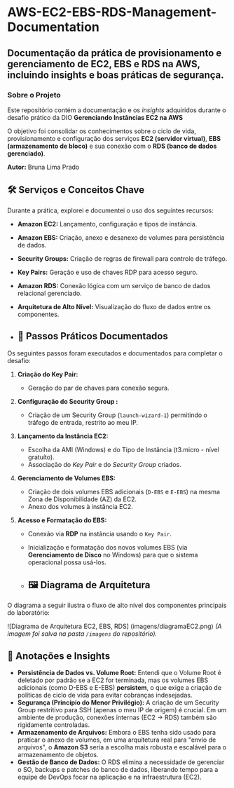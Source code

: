 # AWS-EC2-EBS-RDS-Management-Documentation
## Documentação da prática de provisionamento e gerenciamento de EC2, EBS e RDS na AWS, incluindo insights e boas práticas de segurança.

### Sobre o Projeto
Este repositório contém a documentação e os *insights* adquiridos durante o desafio prático da DIO **Gerenciando Instâncias EC2 na AWS** 

O objetivo foi consolidar os conhecimentos sobre o ciclo de vida, provisionamento e configuração dos serviços **EC2 (servidor virtual)**, **EBS (armazenamento de bloco)** e sua conexão com o **RDS (banco de dados gerenciado)**.

**Autor:** Bruna Lima Prado

## 🛠️ Serviços e Conceitos Chave

Durante a prática, explorei e documentei o uso dos seguintes recursos:

* **Amazon EC2:** Lançamento, configuração e tipos de instância.
* **Amazon EBS:** Criação, anexo e desanexo de volumes para persistência de dados.
* **Security Groups:** Criação de regras de firewall para controle de tráfego.
* **Key Pairs:** Geração e uso de chaves RDP para acesso seguro.
* **Amazon RDS:** Conexão lógica com um serviço de banco de dados relacional gerenciado.
* **Arquitetura de Alto Nível:** Visualização do fluxo de dados entre os componentes.

* ## 📝 Passos Práticos Documentados

Os seguintes passos foram executados e documentados para completar o desafio:

1.  **Criação do Key Pair:**
    * Geração do par de chaves para conexão segura.

2.  **Configuração do Security Group :**
    * Criação de um Security Group (`launch-wizard-1`) permitindo o tráfego de entrada, restrito ao meu IP.

3.  **Lançamento da Instância EC2:**
    * Escolha da AMI (Windows) e do Tipo de Instância (t3.micro - nível gratuíto).
    * Associação do *Key Pair* e do *Security Group* criados.

4.  **Gerenciamento de Volumes EBS:**
    * Criação de dois volumes EBS adicionais (`D-EBS` e `E-EBS`) na mesma Zona de Disponibilidade (AZ) da EC2.
    * Anexo dos volumes à instância EC2.

5.  **Acesso e Formatação do EBS:**
    * Conexão via **RDP** na instância usando o `Key Pair`.
    * Inicialização e formatação dos novos volumes EBS (via **Gerenciamento de Disco** no Windows) para que o sistema operacional possa usá-los.
  
    * ## 🖼️ Diagrama de Arquitetura

O diagrama a seguir ilustra o fluxo de alto nível dos componentes principais do laboratório:

![Diagrama de Arquitetura EC2, EBS, RDS] (imagens/diagramaEC2.png)
*(A imagem foi salva na pasta `/imagens` do repositório).*

## 🧠 Anotações e Insights 

* **Persistência de Dados vs. Volume Root:** Entendi que o Volume Root é deletado por padrão se a EC2 for terminada, mas os volumes EBS adicionais (como D-EBS e E-EBS) **persistem**, o que exige a criação de políticas de ciclo de vida para evitar cobranças indesejadas.
* **Segurança (Princípio do Menor Privilégio):** A criação de um Security Group restritivo para SSH (apenas o meu IP de origem) é crucial. Em um ambiente de produção, conexões internas (EC2 -> RDS) também são rigidamente controladas.
* **Armazenamento de Arquivos:** Embora o EBS tenha sido usado para praticar o anexo de volumes, em uma arquitetura real para "envio de arquivos", o **Amazon S3** seria a escolha mais robusta e escalável para o armazenamento de objetos.
* **Gestão de Banco de Dados:** O RDS elimina a necessidade de gerenciar o SO, backups e patches do banco de dados, liberando tempo para a equipe de DevOps focar na aplicação e na infraestrutura (EC2).
